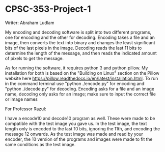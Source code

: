 # CPSC-353-Project-1

Writer: Abraham Ludlam

My encoding and decoding software is split into two different programs, one for encoding and the other for decoding. Encoding takes
a file and an image, then converts the text into binary and changes the least significant bits of the last pixels in the image.
Decoding reads the last 11 bits to determine the length of the message, and then reads the indicated amount of pixels to get the message.


As for running the software, it requires python 3 and python pillow. My installation for both is based on the "Building on Linux" 
section on the Pillow website here https://pillow.readthedocs.io/en/latest/installation.html. To run in the command terminal
use "python ./encode.py" for encoding and "python ./decode.py" for decoding. Encoding asks for a file and an image name, decoding only
asks for an image; make sure to input the correct file or image names

For Professor Razul:

I have a encode10 and decode10 program as well. These were made to be compatible with the test image you gave us. In the test image, the text length only is encoded to the last 10 bits, ignoring the 11th, and encoding the message 12 onwards. As the test image was made and read by your encoder, the 10 version of the programs and images were made to fit the same conditions as the test image.
